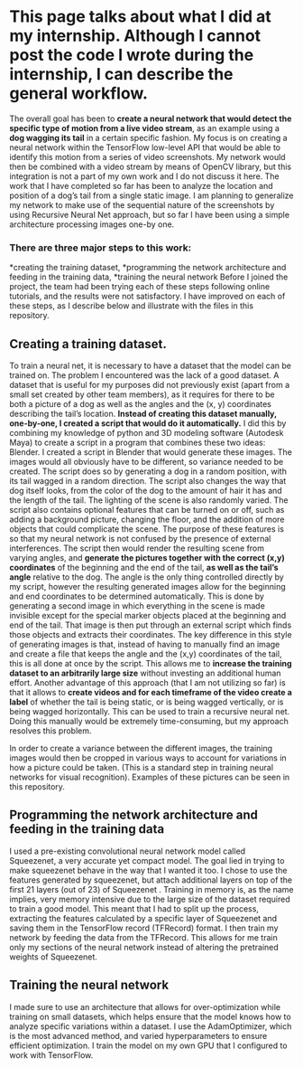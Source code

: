 # This page talks about what I did at my internship. Although I cannot post the code I wrote during the internship, I can describe the general workflow. 

The overall goal has been to **create a neural network that would detect the specific type of motion from a live video stream**, as an example using a **dog wagging its tail** in a certain specific fashion. My focus is on creating a neural network within the TensorFlow low-level API that would be able to identify this motion from a series of video screenshots. My network would then be combined with a video stream by means of OpenCV library, but this integration is not a part of my own work and I do not discuss it here. The work that I have completed so far has been to analyze the location and position of a dog’s tail from a single static image. I am planning to generalize my network to make use of the sequential nature of the screenshots by using Recursive Neural Net approach, but so far I have been using a simple architecture processing images one-by one. 

### There are three major steps to this work:
*creating the training dataset, 
*programming the network architecture and feeding in the training data, 
*training the neural network
Before I joined the project, the team had been trying each of these steps following online tutorials, and the results were not satisfactory. I have improved on each of these steps, as I describe below and illustrate with the files in this repository. 

## Creating a training dataset.
To train a neural net, it is necessary to have a dataset that the model can be trained on. The problem I encountered was the lack of a good dataset. A dataset that is useful for my purposes did not previously exist (apart from a small set created by other team members), as it requires for there to be both a picture of a dog as well as the angles and the (x, y) coordinates describing the tail’s location. **Instead of creating this dataset manually, one-by-one, I created a script that would do it automatically.** I did this by combining my knowledge of python and 3D modeling software (Autodesk Maya) to create a script in a program that combines these two ideas: Blender. I created a script in Blender that would generate these images. The images would all obviously have to be different, so variance needed to be created. The script does so by generating a dog in a random position, with its tail wagged in a random direction. The script also changes the way that dog itself looks, from the color of the dog to the amount of hair it has and the length of the tail. The lighting of the scene is also randomly varied. The script also contains optional features that can be turned on or off, such as adding a background picture, changing the floor, and the addition of more objects that could complicate the scene. The purpose of these features is so that my neural network is not confused by the presence of external interferences. The script then would render the resulting scene from varying angles, and **generate the pictures together with the correct (x,y) coordinates** of the beginning and the end of the tail, **as well as the tail’s angle** relative to the dog. The angle is the only thing controlled directly by my script, however the resulting generated images allow for the beginning and end coordinates to be determined automatically. This is done by generating a second image in which everything in the scene is made invisible except for the special marker objects placed at the beginning and end of the tail. That image is then put through an external script which finds those objects and extracts their coordinates. The key difference in this style of generating images is that, instead of having to manually find an image and create a file that keeps the angle and the (x,y) coordinates of the tail, this is all done at once by the script. This allows me to **increase the training dataset to an arbitrarily large size** without investing an additional human effort. Another advantage of this approach (that I am not utilizing so far) is that it allows to **create videos and for each timeframe of the video create a label** of whether the tail is being static, or is being wagged vertically, or is being wagged horizontally. This can be used to train a recursive neural net. Doing this manually would be extremely time-consuming, but my approach resolves this problem.

In order to create a variance between the different images, the training images would then be cropped in various ways to account for variations in how a picture could be taken. (This is a standard step in training neural networks for visual recognition). Examples of these pictures can be seen in this repository.

## Programming the network architecture and feeding in the training data
I used a pre-existing convolutional neural network model called Squeezenet, a very accurate yet compact model. The goal lied in trying to make squeezenet behave in the way that I wanted it too. I chose to use the features generated by squeezenet, but attach additional layers on top of the first 21 layers (out of 23) of Squeezenet . 
Training in memory is, as the name implies, very memory intensive due to the large size of the dataset required to train a good model. This meant that I had to split up the process, extracting the features calculated by a specific layer of Squeezenet and saving them in the TensorFlow record (TFRecord) format. I then train my network by feeding the data from the TFRecord. This allows for me train only my sections of the neural network instead of altering the pretrained weights of Squeezenet. 

## Training the neural network
I made sure to use an architecture that allows for over-optimization while training on small datasets, which helps ensure that the model knows how to analyze specific variations within a dataset. I use the AdamOptimizer, which is the most advanced method, and varied hyperparameters to ensure efficient optimization. I train the model on my own GPU that I configured to work with TensorFlow.
